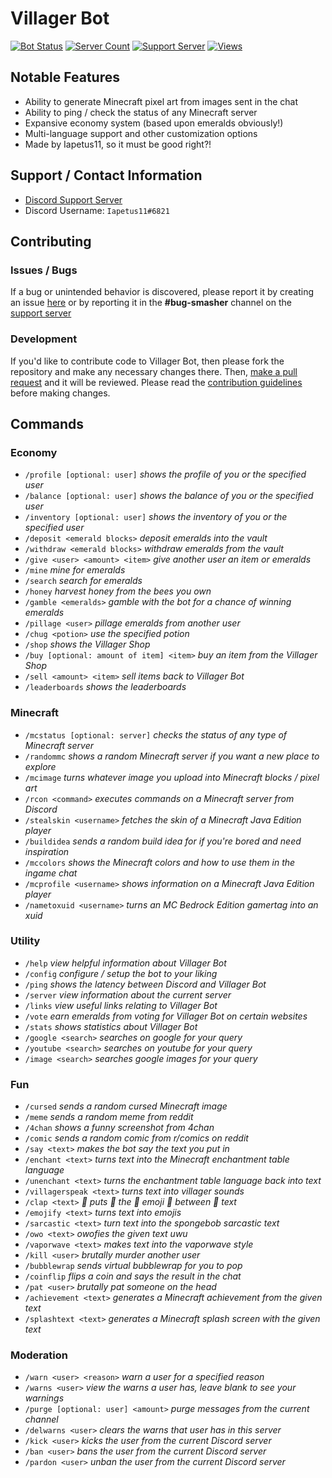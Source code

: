 # **Villager Bot**
[![Bot Status](https://top.gg/api/widget/status/639498607632056321.svg?noavatar=true)](https://top.gg/bot/639498607632056321)
[![Server Count](https://top.gg/api/widget/servers/639498607632056321.svg?noavatar=true)](https://top.gg/bot/639498607632056321)
[![Support Server](https://img.shields.io/discord/641117791272960031?color=0FAE6E&label=Discord%20Server)](https://discord.gg/39DwwUV)
[![Views](https://api.ghprofile.me/view?username=villager-dev.villager-bot&color=0FAE6E&label=Views&style=flat)](https://github.com/Iapetus11/Villager-Bot)

## Notable Features
* Ability to generate Minecraft pixel art from images sent in the chat
* Ability to ping / check the status of any Minecraft server
* Expansive economy system (based upon emeralds obviously!)
* Multi-language support and other customization options
* Made by Iapetus11, so it must be good right?!

## Support / Contact Information
* [Discord Support Server](https://discord.gg/39DwwUV)
* Discord Username: `Iapetus11#6821`

## Contributing
### Issues / Bugs
If a bug or unintended behavior is discovered, please report it by creating an issue [here](https://github.com/Iapetus11/Villager-Bot/issues) or by reporting it in the **#bug-smasher** channel on the [support server](https://discord.gg/39DwwUV)

### Development
If you'd like to contribute code to Villager Bot, then please fork the repository and make any necessary changes there. Then, [make a pull request](https://github.com/Iapetus11/Villager-Bot/pulls) and it will be reviewed. Please read the [contribution guidelines](https://github.com/Iapetus11/Villager-Bot/blob/master/CONTRIBUTING.md) before making changes.

## Commands
### Economy
* `/profile [optional: user]` *shows the profile of you or the specified user*
* `/balance [optional: user]` *shows the balance of you or the specified user*
* `/inventory [optional: user]` *shows the inventory of you or the specified user*
* `/deposit <emerald blocks>` *deposit emeralds into the vault*
* `/withdraw <emerald blocks>` *withdraw emeralds from the vault*
* `/give <user> <amount> <item>` *give another user an item or emeralds*
* `/mine` *mine for emeralds*
* `/search` *search for emeralds*
* `/honey` *harvest honey from the bees you own*
* `/gamble <emeralds>` *gamble with the bot for a chance of winning emeralds*
* `/pillage <user>` *pillage emeralds from another user*
* `/chug <potion>` *use the specified potion*
* `/shop` *shows the Villager Shop*
* `/buy [optional: amount of item] <item>` *buy an item from the Villager Shop*
* `/sell <amount> <item>` *sell items back to Villager Bot*
* `/leaderboards` *shows the leaderboards*

### Minecraft
* `/mcstatus [optional: server]` *checks the status of any type of Minecraft server*
* `/randommc` *shows a random Minecraft server if you want a new place to explore*
* `/mcimage` *turns whatever image you upload into Minecraft blocks / pixel art*
* `/rcon <command>` *executes commands on a Minecraft server from Discord*
* `/stealskin <username>` *fetches the skin of a Minecraft Java Edition player*
* `/buildidea` *sends a random build idea for if you're bored and need inspiration*
* `/mccolors` *shows the Minecraft colors and how to use them in the ingame chat*
* `/mcprofile <username>` *shows information on a Minecraft Java Edition player*
* `/nametoxuid <username>` *turns an MC Bedrock Edition gamertag into an xuid*

### Utility
* `/help` *view helpful information about Villager Bot*
* `/config` *configure / setup the bot to your liking*
* `/ping` *shows the latency between Discord and Villager Bot*
* `/server` *view information about the current server*
* `/links` *view useful links relating to Villager Bot*
* `/vote` *earn emeralds from voting for Villager Bot on certain websites*
* `/stats` *shows statistics about Villager Bot*
* `/google <search>` *searches on google for your query*
* `/youtube <search>` *searches on youtube for your query*
* `/image <search>` *searches google images for your query*

### Fun
* `/cursed` *sends a random cursed Minecraft image*
* `/meme` *sends a random meme from reddit*
* `/4chan` *shows a funny screenshot from 4chan*
* `/comic` *sends a random comic from r/comics on reddit*
* `/say <text>` *makes the bot say the text you put in*
* `/enchant <text>` *turns text into the Minecraft enchantment table language*
* `/unenchant <text>` *turns the enchantment table language back into text*
* `/villagerspeak <text>` *turns text into villager sounds*
* `/clap <text>` *:clap: puts :clap: the :clap: emoji :clap: between :clap: text*
* `/emojify <text>` *turns text into emojis*
* `/sarcastic <text>` *turn text into the spongebob sarcastic text*
* `/owo <text>` *owofies the given text uwu*
* `/vaporwave <text>` *makes text into the vaporwave style*
* `/kill <user>` *brutally murder another user*
* `/bubblewrap` *sends virtual bubblewrap for you to pop*
* `/coinflip` *flips a coin and says the result in the chat*
* `/pat <user>` *brutally pat someone on the head*
* `/achievement <text>` *generates a Minecraft achievement from the given text*
* `/splashtext <text>` *generates a Minecraft splash screen with the given text*

### Moderation
* `/warn <user> <reason>` *warn a user for a specified reason*
* `/warns <user>` *view the warns a user has, leave blank to see your warnings*
* `/purge [optional: user] <amount>` *purge messages from the current channel*
* `/delwarns <user>` *clears the warns that user has in this server*
* `/kick <user>` *kicks the user from the current Discord server*
* `/ban <user>` *bans the user from the current Discord server*
* `/pardon <user>` *unban the user from the current Discord server*
